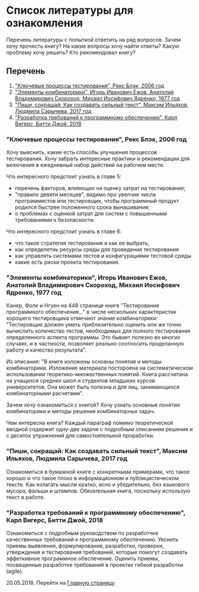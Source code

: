 # Список литературы для ознакомления

Перечень литературы с попыткой ответить на ряд вопросов. Зачем хочу прочесть книгу? На какие вопросы хочу найти ответы? Какую проблему хочу решить? Кто рекомендовал книгу?

## Перечень

1. ["Ключевые процессы тестирования", Рекс Блэк, 2006 год](#black)
2. ["Элементы комбинаторики", Игорь Иванович Ежов, Анатолий Владимирович Скороход, Михаил Иосифович Ядренко, 1977 год](#elem_combinat)
3. ["Пиши, сокращай: Как создавать сильный текст", Максим Ильяхов, Людмила Сарычева, 2017 год](#write_cut)
4. ["Разработка требований к программному обеспечению", Карл Вигерс, Битти Джой, 2018](#dev_requir)

### "Ключевые процессы тестирования", Рекс Блэк, 2006 год <a name="black"></a>

Хочу выяснить, какие есть способы улучшения процессов тестирования. Хочу забрать интересные практики и рекомендации для включения в ежедневный набор действий на рабочем месте.

Что интересного предстоит узнать в главе 5:
- перечень факторов, влияющих на оценку затрат на тестирование;
- "правило девяти месяцев", видимо про увелчие числа программистов или тестировщик, чтобы программный продукт родился быстрее положенного срока вынашивания;
- о проблемах с оценкой затрат для систем с повышенными требованиями к безопасности.

Что интересного предстоит узнать в главе 6:
- что такое стратегия тестирования и как ее выбрать;
- как определетиь ресурсы среды для проведения тестирования
- как управлять системами тестов и конфигурациями тестовой среды
- какие есть риски проекта тестирования.

### "Элементы комбинаторики", Игорь Иванович Ежов, Анатолий Владимирович Скороход, Михаил Иосифович Ядренко, 1977 год <a name="elem_combinat">

Канер, Фолк и Нгуен на 448 странице книге "Тестирование программного обеспечения..." в числе нескольких характеристик хорошего тестировщика отмечают знание комбинаторики: "Тестировщик должен уметь приблизительно оценить или же точно вычислить количество тестов, необходимых для полного тестирования определенного аспекта программы. Это бывает полезно во многих случаях, и в частности, позволяет реально соотносить проделанную работу и качество результата".

Из описания: "В книге изложены основны понятия и методы комбинаторики. Изложение материала постороена на систематическом использовании теоретико-множественных понятий. Книга рассчитана на учащихся средних школ и студентов младшких курсов университетов. Она может быть полезна и для лиц, занимающихся комбинаторными расчетами".

Зачем хочу ознакомиться с книгой? Хочу узнать основные понятия комбинаторики и методы решения комбинаторных задач.

Чем интересна книга? Каждый параграф помимо теоретической вводной содержит одну-две задачи с подробным описанием решения и с десяток упражнений для самостоятельной проработки.

### "Пиши, сокращай: Как создавать сильный текст", Максим Ильяхов, Людмила Сарычева, 2017 год <a name="write_cut">

Ознакомиться в бумажной книге с конкретными примерами, что такое хорошо и что такое плохо в информационном и публицистическом тексте. Как излагать мысли кратко, ясно и убедительно, без языкового мусора, фальши и штампов. Обязательная книга, поскольку использую текст в работе.

### "Разработка требований к программному обеспечению", Карл Вигерс, Битти Джой, 2018 <a name="dev_requir">

Ознакомиться с подробным руководством по разработчке качественных требований к программному обеспечению. Уяснить приемы выявления, формулирования, разработки, проверки, утверждения и тестирования требований, которые помогут создавать эффеткивное программное обеспечение. Оценить приемы, посвященные разработке требований в проектах гибкой разработки (agile).

20.05.2018. Перейти на [Главную страницу](./)